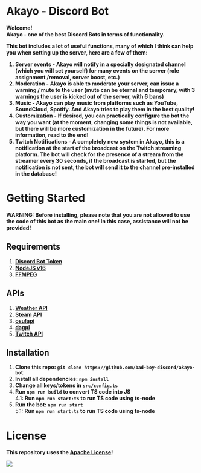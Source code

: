 # Akayo - Discord Bot
<strong>Welcome! <br />
Akayo - one of the best Discord Bots in terms of functionality.</strong>

<strong>This bot includes a lot of useful functions, many of which I think can help you when setting up the server, here are a few of them:
1. Server events - Akayo will notify in a specially designated channel (which you will set yourself) for many events on the server (role assignment /removal, server boost, etc.)
2. Moderation - Akayo is able to moderate your server, can issue a warning / mute to the user (mute can be eternal and temporary, with 3 warnings the user is kicked out of the server, with 6 bans)
3. Music - Akayo can play music from platforms such as YouTube, SoundCloud, Spotify. And Akayo tries to play them in the best quality!
4. Customization - If desired, you can practically configure the bot the way you want (at the moment, changing some things is not available, but there will be more customization in the future). For more information, read to the end!
5. Twitch Notifications - A completely new system in Akayo, this is a notification at the start of the broadcast on the Twitch streaming platform. The bot will check for the presence of a stream from the streamer every 30 seconds, if the broadcast is started, but the notification is not sent, the bot will send it to the channel pre-installed in the database!
</strong>

# Getting Started
<strong>WARNING: Before installing, please note that you are not allowed to use the code of this bot as the main one! In this case, assistance will not be provided!</strong>

## Requirements
1. <strong>[Discord Bot Token](https://discord.com/developers/applications)</strong>
2. <strong>[NodeJS v16](https://nodejs.org/)</strong>
3. <strong>[FFMPEG](https://ffmpeg.org/download.html)</strong>

## APIs
1. <strong>[Weather API](https://openweathermap.org/api)</strong>
2. <strong>[Steam API](https://steamcommunity.com/dev/apikey)</strong>
3. <strong>[osu!api](https://osu.ppy.sh/p/api)</strong>
4. <strong>[dagpi](https://dagpi.xyz/)</strong>
4. <strong>[Twitch API](https://dev.twitch.tv/console)</strong>

## Installation
1. <strong>Clone this repo: `git clone https://github.com/bad-boy-discord/akayo-bot`</strong>
2. <strong>Install all dependencies: `npm install`</strong>
3. <strong>Change all keys/tokens in `src/config.ts`</strong>
4. <strong>Run `npm run build` to convert TS code into JS</strong> <br />
4.1: <strong>Run `npm run start:ts` to run TS code using ts-node</strong>
5. <strong>Run the bot: `npm run start`</strong> <br />
5.1: <strong>Run `npm run start:ts` to run TS code using ts-node</strong>

# License
<strong>This repository uses the [Apache License](https://github.com/bad-boy-discord/akayo-bot/blob/master/LICENSE)!</strong>

<a href="https://top.gg/bot/891819280318996501">
  <img src="https://top.gg/api/widget/891819280318996501.svg">
</a>
